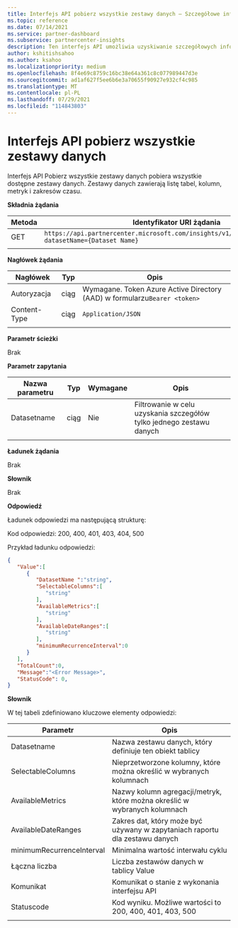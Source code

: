 ```yaml
---
title: Interfejs API pobierz wszystkie zestawy danych — Szczegółowe informacje danych
ms.topic: reference
ms.date: 07/14/2021
ms.service: partner-dashboard
ms.subservice: partnercenter-insights
description: Ten interfejs API umożliwia uzyskiwanie szczegółowych informacji o wszystkich dostępnych zestawach danych Partner Center szczegółowych informacji.
author: kshitishsahoo
ms.author: ksahoo
ms.localizationpriority: medium
ms.openlocfilehash: 8f4e69c8759c16bc38e64a361c8c077989447d3e
ms.sourcegitcommit: ad1af627f5ee6b6e3a70655f90927e932cf4c985
ms.translationtype: MT
ms.contentlocale: pl-PL
ms.lasthandoff: 07/29/2021
ms.locfileid: "114843803"
---
```

# <a name="get-all-datasets-api"></a>Interfejs API pobierz wszystkie zestawy danych

Interfejs API Pobierz wszystkie zestawy danych pobiera wszystkie dostępne zestawy danych. Zestawy danych zawierają listę tabel, kolumn, metryk i zakresów czasu.

**Składnia żądania**

|    Metoda    |    Identyfikator URI żądania    |
|    ----    |    ----    |
|    GET    |    `https://api.partnercenter.microsoft.com/insights/v1/mpn/ScheduledDataset?datasetName={Dataset Name}`     |
|        |        |

**Nagłówek żądania**

|    Nagłówek    |    Typ    |    Opis    |
|    ----    |    ----    |    ----    |
|    Autoryzacja    |    ciąg    |    Wymagane. Token Azure Active Directory (AAD) w formularzu`Bearer <token>`    |
|    Content-Type    |    ciąg    |    `Application/JSON`    |
|        |        |        |

**Parametr ścieżki**

Brak

**Parametr zapytania**

|    Nazwa parametru    |    Typ    |    Wymagane    |    Opis    |
|    ----    |    ----    |    ----    |    ----    |
|    Datasetname    |    ciąg    |    Nie    |    Filtrowanie w celu uzyskania szczegółów tylko jednego zestawu danych    |
|        |        |        |        |

**Ładunek żądania**

Brak

**Słownik**

Brak

**Odpowiedź**

Ładunek odpowiedzi ma następującą strukturę:

Kod odpowiedzi: 200, 400, 401, 403, 404, 500

Przykład ładunku odpowiedzi:

```json
{ 
   "Value":[ 
      { 
         "DatasetName ":"string", 
         "SelectableColumns":[ 
            "string" 
         ], 
         "AvailableMetrics":[ 
            "string" 
         ], 
         "AvailableDateRanges":[ 
            "string" 
         ], 
         "minimumRecurrenceInterval":0 
      } 
   ], 
   "TotalCount":0, 
   "Message":"<Error Message>", 
   "StatusCode": 0, 
} 
```

**Słownik**

W tej tabeli zdefiniowano kluczowe elementy odpowiedzi:

|    Parametr    |    Opis    |
|    ----    |    ----    |
|    Datasetname     |    Nazwa zestawu danych, który definiuje ten obiekt tablicy     |
|    SelectableColumns     |    Nieprzetworzone kolumny, które można określić w wybranych kolumnach     |
|    AvailableMetrics     |    Nazwy kolumn agregacji/metryk, które można określić w wybranych kolumnach     |
|    AvailableDateRanges     |    Zakres dat, który może być używany w zapytaniach raportu dla zestawu danych     |
|    minimumRecurrenceInterval     |    Minimalna wartość interwału cyklu     |
|    Łączna liczba     |    Liczba zestawów danych w tablicy Value     |
|    Komunikat     |    Komunikat o stanie z wykonania interfejsu API     |
|    Statuscode     |    Kod wyniku. Możliwe wartości to 200, 400, 401, 403, 500     |
|        |        |
